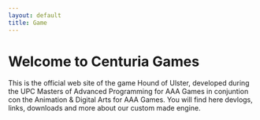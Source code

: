 ```yaml
---
layout: default
title: Game
---
```


# Welcome to Centuria Games


<p>This is the official web site of the game Hound of Ulster, developed during the UPC Masters of Advanced Programming for AAA Games in conjuntion con the Animation & Digital Arts for AAA Games.  You will find here devlogs, links, downloads and more about our custom made engine. </p>
